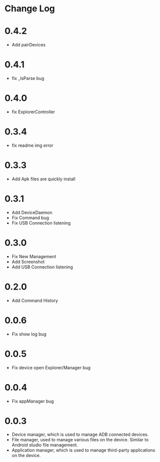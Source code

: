 # Change Log

# 0.4.2

- Add pairDevices

# 0.4.1

- fix _lsParse bug

# 0.4.0

- fix ExplorerController

# 0.3.4

- fix readme img error

# 0.3.3

- Add Apk files are quickly install

# 0.3.1

- Add DeviceDaemon
- Fix Command bug
- Fix USB Connection listening

# 0.3.0

- Fix New Management
- Add Screenshot
- Add USB Connection listening

# 0.2.0

- Add Command History

# 0.0.6

- Fix show log bug

# 0.0.5

- Fix device open Explorer/Manager bug

# 0.0.4

- Fix appManager bug

# 0.0.3

- Device manager, which is used to manage ADB connected devices.
- File manager, used to manage various files on the device. Similar to Android studio file management.
- Application manager, which is used to manage third-party applications on the device.

